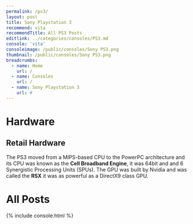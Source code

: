 ```yaml
---
permalink: /ps3/
layout: post
title: Sony Playstation 3
recommend: vita
recommendTitle: All PS3 Posts
editlink: ../categories/consoles/PS3.md
console: 'vita'
consoleimage: /public/consoles/Sony PS3.png
thumbnail: /public/consoles/Sony PS3.png
breadcrumbs:
  - name: Home
    url: /
  - name: Consoles
    url: /
  - name: Sony Playstation 3
    url: #
---
```


# Hardware

## Retail Hardware
The PS3 moved from a MIPS-based CPU to the PowerPC architecture and its CPU was known as the **Cell Broadband Engine**, it was 64bit and and 6 Synergistic Processing Units (SPUs).
The GPU was built by Nvidia and was called the **RSX** it was as powerful as a DirectX9 class GPU.

# All Posts
<div>

{% include console.html %}
</div>
